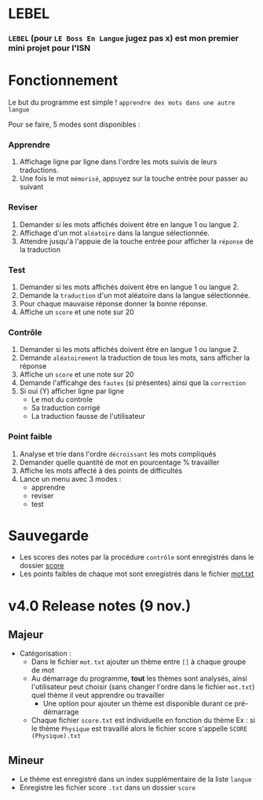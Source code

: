 # LEBEL
### ``LEBEL`` (pour ``LE Boss En Langue`` jugez pas x) est mon premier mini projet pour l'ISN 

# Fonctionnement
Le but du programme est simple ! ``apprendre des mots dans une autre langue``

Pour se faire, 5 modes sont disponibles : 
### Apprendre
  1. Affichage ligne par ligne dans l'ordre les mots suivis de leurs traductions.
  2. Une fois le mot ``mémorisé``, appuyez sur la touche entrée pour passer au suivant
### Reviser
  1. Demander si les mots affichés doivent être en langue 1 ou langue 2.
  2. Affichage d'un mot ``aléatoire`` dans la langue sélectionnée. 
  3. Attendre jusqu'à l'appuie de la touche entrée pour afficher la ``réponse`` de la traduction 
### Test
  1. Demander si les mots affichés doivent être en langue 1 ou langue 2.
  2. Demande la ``traduction`` d'un mot aléatoire dans la langue sélectionnée.
  3. Pour chaque mauvaise réponse donner la bonne réponse.
  4. Affiche un ``score`` et une note sur 20
### Contrôle
  1. Demander si les mots affichés doivent être en langue 1 ou langue 2. 
  2. Demande ``aléatoirement`` la traduction de tous les mots, sans afficher la réponse
  3. Affiche un ``score`` et une note sur 20
  4. Demande l'afficahge des ``fautes`` (si présentes) ainsi que la ``correction``
  5. Si oui (Y) afficher ligne par ligne
     - Le mot du controle
     - Sa traduction corrigé
     - La traduction fausse de l'utilisateur
### Point faible
  1. Analyse et trie dans l'ordre ``décroissant`` les mots compliqués
  2. Demander quelle quantité de mot en pourcentage % travailler
  3. Affiche les mots affecté à des points de difficultés
  4. Lance un menu avec 3 modes : 
     - apprendre
     - reviser
     - test
     
# Sauvegarde
  - Les scores des notes par la procédure ``contrôle`` sont enregistrés dans le dossier [score](./score)
  - Les points faibles de chaque mot sont enregistrés dans le fichier [mot.txt](./mot.txt)
    
# v4.0 Release notes (9 nov.)
## Majeur
  - Catégorisation :
    - Dans le fichier ``mot.txt`` ajouter un thème entre ``[]`` à chaque groupe de mot
    - Au démarrage du programme, **tout** les thèmes sont analysés, ainsi l'utilisateur peut choisir (sans changer l'ordre dans le fichier ``mot.txt``) quel thème il veut apprendre ou travailler
      - Une option pour ajouter un thème est disponible durant ce pré-démarrage
    - Chaque fichier ``score.txt`` est individuelle en fonction du thème Ex : si le thème ``Physique`` est travaillé alors le fichier score s'appelle ``SCORE (Physique).txt``
## Mineur
  - Le thème est enregistré dans un index supplémentaire de la liste ``langue``
  - Enregistre les fichier score ``.txt`` dans un dossier ``score``
